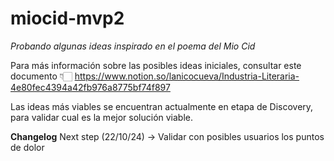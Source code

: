# miocid-mvp2

_Probando algunas ideas inspirado en el poema del Mio Cid_

Para más información sobre las posibles ideas iniciales, consultar este documento 👇🏻 
https://www.notion.so/lanicocueva/Industria-Literaria-4e80fec4394a42fb976a8775bf74f897

Las ideas más viables se encuentran actualmente en etapa de Discovery, para validar cual es la mejor solución viable.

**Changelog**
Next step (22/10/24) -> Validar con posibles usuarios los puntos de dolor
